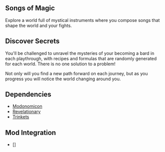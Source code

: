 ## Songs of Magic
Explore a world full of mystical instruments where you compose songs that shape the world and your fights.

## Discover Secrets
You'll be challenged to unravel the mysteries of your becoming a bard in each playthrough, with recipes and formulas that are randomly generated for each world. There is no one solution to a problem!

Not only will you find a new path forward on each journey, but as you progress you will notice the world changing around you.

## Dependencies
- [Modonomicon](https://www.curseforge.com/minecraft/mc-mods/modonomicon)
- [Revelationary](https://www.curseforge.com/minecraft/mc-mods/revelationary)
- [Trinkets](https://www.curseforge.com/minecraft/mc-mods/trinkets)

## Mod Integration
- []
